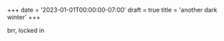 +++
date = '2023-01-01T00:00:00-07:00'
draft = true
title = 'another dark winter'
+++

brr, locked in
